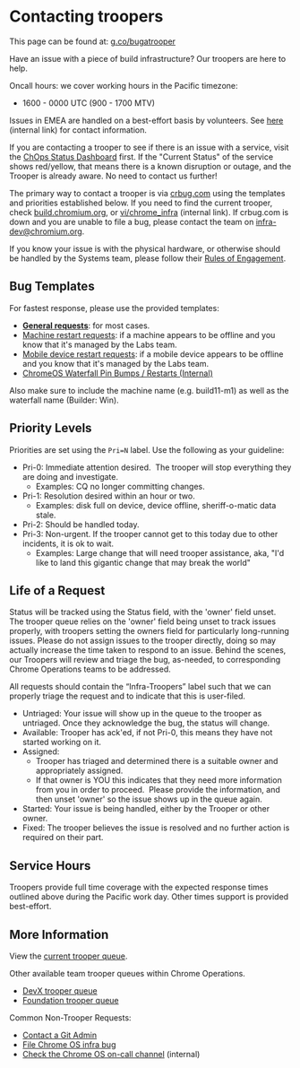 # Contacting troopers

This page can be found at: [g.co/bugatrooper](https://g.co/bugatrooper)

Have an issue with a piece of build infrastructure?
Our troopers are here to help.

Oncall hours: we cover working hours in the Pacific timezone:
+ 1600 - 0000 UTC (900 - 1700 MTV)

Issues in EMEA are handled on a best-effort basis by volunteers. See
[here](http://shortn/_TqFYfP9nk6) (internal link) for contact information.

If you are contacting a trooper to see if there is an issue with a service,
visit the [ChOps Status Dashboard](https://chopsdash.appspot.com) first.
If the "Current Status" of the service shows red/yellow, that means there is a known
disruption or outage, and the Trooper is already aware. No need to contact us further!

The primary way to contact a trooper is via [crbug.com](https://crbug.com) using
the templates and priorities established below. If you need to find the current
trooper, check [build.chromium.org](https://build.chromium.org), or
[vi/chrome_infra](http://vi/chrome_infra) (internal link). If crbug.com is down
and you are unable to file a bug, please contact the team on
[infra-dev@chromium.org](mailto:infra-dev@chromium.org).

If you know your issue is with the physical hardware, or otherwise should be
handled by the Systems team, please follow their
[Rules of Engagement](https://docs.google.com/document/d/1Lhki-HAANF8NQzChDKA-ip_GE4D6c9WU1uBXB76XhnU/edit#).

## Bug Templates

For fastest response, please use the provided templates:

*   **[General requests]**: for most cases.
*   [Machine restart requests]: if a machine appears to be offline and you
    know that it's managed by the Labs team.
*   [Mobile device restart requests]: if a mobile device appears to be offline
    and you know that it's managed by the Labs team.
*   [ChromeOS Waterfall Pin Bumps / Restarts (Internal)](http://goto.google.com/cros-restart)

Also make sure to include the machine name (e.g. build11-m1)
as well as the waterfall name (Builder: Win).

## Priority Levels

Priorities are set using the `Pri=N` label. Use the following as your guideline:

*   Pri-0: Immediate attention desired.  The trooper will stop everything they are
    doing and investigate.
    *   Examples: CQ no longer committing changes.
*   Pri-1: Resolution desired within an hour or two.
    * Examples: disk full on device, device offline, sheriff-o-matic data stale.
*   Pri-2: Should be handled today.
*   Pri-3: Non-urgent. If the trooper cannot get to this today due to other
    incidents, it is ok to wait.
    *   Examples: Large change that will need trooper assistance, aka,
        "I'd like to land this gigantic change that may break the world"</span>

## Life of a Request

Status will be tracked using the Status field, with the 'owner' field unset.
The trooper queue relies on the 'owner' field being unset to track issues
properly, with troopers setting the owners field for particularly long-running
issues.  Please do not assign issues to the trooper directly, doing so may
actually increase the time taken to respond to an issue. Behind the scenes, our
Troopers will review and triage the bug, as-needed, to corresponding Chrome
Operations teams to be addressed.

All requests should contain the “Infra-Troopers” label such that we can properly
triage the request and to indicate that this is user-filed.

*   Untriaged: Your issue will show up in the queue to the trooper as untriaged.
    Once they acknowledge the bug, the status will change.
*   Available: Trooper has ack'ed, if not Pri-0, this means they have not started working on it.
*   Assigned:
    *   Trooper has triaged and determined there is a suitable owner and
        appropriately assigned.
    *   If that owner is YOU this indicates that they need more information from you
        in order to proceed.  Please provide the information, and then unset
        'owner' so the issue shows up in the queue again.
*   Started: Your issue is being handled, either by the Trooper or other owner.
*   Fixed: The trooper believes the issue is resolved and no further action is required on their part.

## Service Hours

Troopers provide full time coverage with the expected response times outlined
above during the Pacific work day. Other times support is provided best-effort.

## More Information

View the [current trooper queue].

Other available team trooper queues within Chrome Operations.

* [DevX trooper queue]
* [Foundation trooper queue]

Common Non-Trooper Requests:

*   [Contact a Git Admin](https://bugs.chromium.org/p/chromium/issues/entry?template=Infra-Git)
*   [File Chrome OS infra bug](https://bugs.chromium.org/p/chromium/issues/entry?template=Defect%20report%20from%20developer&components=Infra>ChromeOS&labels=Restrict-View-Google&summary=%5BBrief%20description%20of%20problem%5D)
*   [Check the Chrome OS on-call channel](http://go/crosoncall) (internal)

[Machine restart requests]: http://go/chrome-labs-fixit-bug
[Mobile device restart requests]: http://go/chrome-labs-fixit-bug
[General requests]: https://bugs.chromium.org/p/chromium/issues/entry?template=Build%20Infrastructure&labels=Restrict-View-Google,Infra-Troopers&summary=%5BBrief%20description%20of%20problem%5D&comment=Please%20provide%20the%20details%20for%20your%20request%20here.%0A%0ASet%20Pri-0%20iff%20it%20requires%20immediate%20attention,%20Pri-1%20if%20resolution%20within%20a%20few%20hours%20is%20acceptable,%20and%20Pri-2%20if%20it%20just%20needs%20to%20be%20handled%20today.
[current trooper queue]: https://bugs.chromium.org/p/chromium/issues/list?can=2&q=Infra%3DTroopers+-has%3Aowner+OR+owner%3Ame+Infra%3DTroopers+OR+Infra%3DTroopers+Pri%3D0&sort=-modified&groupby=pri&colspec=ID+Component+Status+Owner+Summary+Blocking+BlockedOn+Opened+Modified&x=m&y=releaseblock&cells=ids
[DevX trooper queue]: https://bugs.chromium.org/p/chromium/issues/list?can=2&q=DevX%3DTroopers+-has%3Aowner+OR+owner%3Ame+DevX%3DTroopers+OR+DevX%3DTroopers+Pri%3D0&sort=-modified&groupby=pri&colspec=ID+Component+Status+Owner+Summary+Blocking+BlockedOn+Opened+Modified&x=m&y=releaseblock&cells=ids
[Foundation trooper queue]: https://bugs.chromium.org/p/chromium/issues/list?can=2&q=Foundation%3DTroopers+-has%3Aowner+OR+owner%3Ame+Foundation%3DTroopers+OR+Foundation%3DTroopers+Pri%3D0&sort=-modified&groupby=pri&colspec=ID+Component+Status+Owner+Summary+Blocking+BlockedOn+Opened+Modified&x=m&y=releaseblock&cells=ids
[go/bug-a-trooper]: http://go/bug-a-trooper
